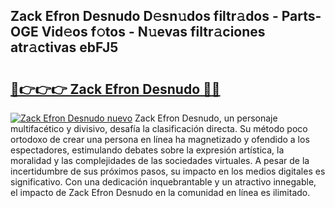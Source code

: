 ## Zack Efron Desnudo D𝚎sn𝚞dos filtr𝚊dos - Parts-OGE Vid𝚎os f𝚘tos - N𝚞evas filtr𝚊ciones atr𝚊ctivas ebFJ5

# <h2><a href="http://mbc3kpb.tromn.icu/?c=Zack+Efron+Desnudo">🔗👉👉👉 Zack Efron Desnudo 🔗🔗</a></h2>

[![Zack Efron Desnudo nuevo](https://i.imgur.com/pEAQMta.gif)](http://mbc3kpb.tromn.icu/?c=Zack+Efron+Desnudo)
Zack Efron Desnudo, un personaje multifacético y divisivo, desafía la clasificación directa. Su método poco ortodoxo de crear una persona en línea ha magnetizado y ofendido a los espectadores, estimulando debates sobre la expresión artística, la moralidad y las complejidades de las sociedades virtuales. A pesar de la incertidumbre de sus próximos pasos, su impacto en los medios digitales es significativo. Con una dedicación inquebrantable y un atractivo innegable, el impacto de Zack Efron Desnudo en la comunidad en línea es ilimitado.
